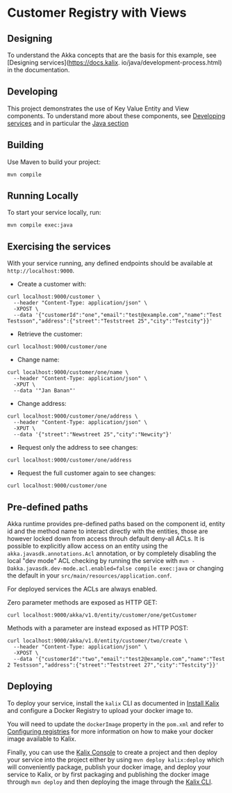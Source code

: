 # Customer Registry with Views

## Designing


To understand the Akka concepts that are the basis for this example, see [Designing services](https://docs.kalix.
io/java/development-process.html) in the documentation.

## Developing

This project demonstrates the use of Key Value Entity and View components.
To understand more about these components, see [Developing services](https://docs.kalix.io/services/)
and in particular the [Java section](https://docs.kalix.io/java/)

## Building

Use Maven to build your project:

```shell
mvn compile
```

## Running Locally

To start your service locally, run:

```shell
mvn compile exec:java
```

## Exercising the services

With your service running, any defined endpoints should be available at `http://localhost:9000`.

* Create a customer with:

```shell
curl localhost:9000/customer \
  --header "Content-Type: application/json" \
  -XPOST \
  --data '{"customerId":"one","email":"test@example.com","name":"Test Testsson","address":{"street":"Teststreet 25","city":"Testcity"}}'
```

* Retrieve the customer:

```shell
curl localhost:9000/customer/one
```

* Change name:

```shell
curl localhost:9000/customer/one/name \
  --header "Content-Type: application/json" \
  -XPUT \
  --data '"Jan Banan"'
```

* Change address:

```shell
curl localhost:9000/customer/one/address \
  --header "Content-Type: application/json" \
  -XPUT \
  --data '{"street":"Newstreet 25","city":"Newcity"}'
```

* Request only the address to see changes:

```shell
curl localhost:9000/customer/one/address
```

* Request the full customer again to see changes:

```shell
curl localhost:9000/customer/one
```

## Pre-defined paths

Akka runtime provides pre-defined paths based on the component id, entity id and the method name to interact directly 
with the entities, those are however locked down from access throuh default deny-all ACLs. It is possible to explicitly
allow access on an entity using the `akka.javasdk.annotations.Acl` annotation, or by completely disabling the local 
"dev mode" ACL checking by running the service with `mvn -Dakka.javasdk.dev-mode.acl.enabled=false compile exec:java`
or changing the default in your `src/main/resources/application.conf`.

For deployed services the ACLs are always enabled.

Zero parameter methods are exposed as HTTP GET:

```shell
curl localhost:9000/akka/v1.0/entity/customer/one/getCustomer
```

Methods with a parameter are instead exposed as HTTP POST:

```shell
curl localhost:9000/akka/v1.0/entity/customer/two/create \
  --header "Content-Type: application/json" \
  -XPOST \
  --data '{"customerId":"two","email":"test2@example.com","name":"Test 2 Testsson","address":{"street":"Teststreet 27","city":"Testcity"}}'
```

## Deploying

To deploy your service, install the `kalix` CLI as documented in
[Install Kalix](https://docs.kalix.io/kalix/install-kalix.html)
and configure a Docker Registry to upload your docker image to.

You will need to update the `dockerImage` property in the `pom.xml` and refer to
[Configuring registries](https://docs.kalix.io/projects/container-registries.html)
for more information on how to make your docker image available to Kalix.

Finally, you can use the [Kalix Console](https://console.kalix.io)
to create a project and then deploy your service into the project either by using `mvn deploy kalix:deploy` which
will conveniently package, publish your docker image, and deploy your service to Kalix, or by first packaging and
publishing the docker image through `mvn deploy` and then deploying the image
through the [Kalix CLI](https://docs.kalix.io/kalix/index.html).
